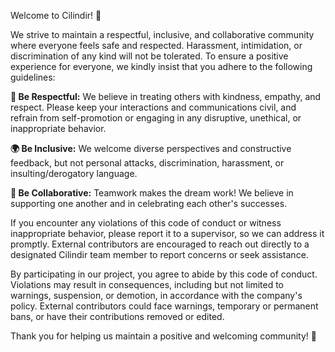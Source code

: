Welcome to Cilindir! 👋

We strive to maintain a respectful, inclusive, and collaborative community where everyone feels safe and respected. 
Harassment, intimidation, or discrimination of any kind will not be tolerated. To ensure a positive experience for 
everyone, we kindly insist that you adhere to the following guidelines:

**🌟 Be Respectful:** We believe in treating others with kindness, empathy, and respect. Please keep your interactions 
and communications civil, and refrain from self-promotion or engaging in any disruptive, unethical, or inappropriate 
behavior.

**🌍 Be Inclusive:** We welcome diverse perspectives and constructive feedback, but not personal attacks, 
discrimination, harassment, or insulting/derogatory language.

**🤝 Be Collaborative:** Teamwork makes the dream work! We believe in supporting one another and in celebrating 
each other's successes. 

If you encounter any violations of this code of conduct or witness inappropriate behavior, please report it to 
a supervisor, so we can address it promptly. External contributors are encouraged to reach out directly to a 
designated Cilindir team member to report concerns or seek assistance.

By participating in our project, you agree to abide by this code of conduct. Violations may result in consequences, 
including but not limited to warnings, suspension, or demotion, in accordance with the company's policy. External 
contributors could face warnings, temporary or permanent bans, or have their contributions removed or edited.

Thank you for helping us maintain a positive and welcoming community! 🙏
